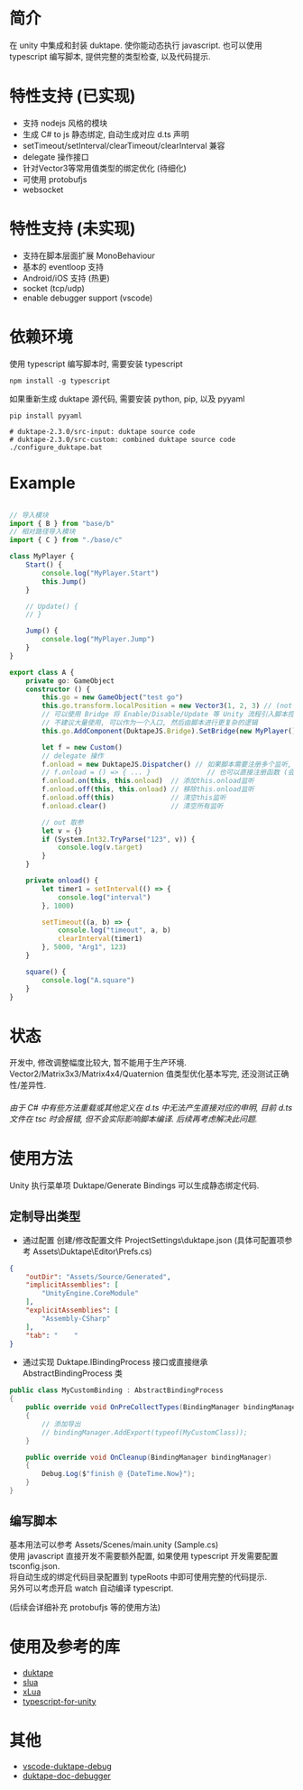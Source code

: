 
# 简介
在 unity 中集成和封装 duktape.
使你能动态执行 javascript. 
也可以使用 typescript 编写脚本, 提供完整的类型检查, 以及代码提示.


# 特性支持 (已实现)
* 支持 nodejs 风格的模块
* 生成 C# to js 静态绑定, 自动生成对应 d.ts 声明 
* setTimeout/setInterval/clearTimeout/clearInterval 兼容
* delegate 操作接口 
* 针对Vector3等常用值类型的绑定优化 (待细化)
* 可使用 protobufjs
* websocket

# 特性支持 (未实现)
* 支持在脚本层面扩展 MonoBehaviour 
* 基本的 eventloop 支持
* Android/iOS 支持 (热更)
* socket (tcp/udp)
* enable debugger support (vscode)

# 依赖环境
使用 typescript 编写脚本时, 需要安装 typescript
```shell
npm install -g typescript
```

如果重新生成 duktape 源代码, 需要安装 python, pip, 以及 pyyaml
```shell
pip install pyyaml

# duktape-2.3.0/src-input: duktape source code
# duktape-2.3.0/src-custom: combined duktape source code
./configure_duktape.bat 
```

# Example

```ts

// 导入模块
import { B } from "base/b"
// 相对路径导入模块
import { C } from "./base/c"

class MyPlayer {
    Start() {
        console.log("MyPlayer.Start")
        this.Jump()
    }

    // Update() {
    // }

    Jump() {
        console.log("MyPlayer.Jump")
    }
}

export class A {
    private go: GameObject
    constructor () {
        this.go = new GameObject("test go")
        this.go.transform.localPosition = new Vector3(1, 2, 3) // (not implemented)
        // 可以使用 Bridge 将 Enable/Disable/Update 等 Unity 流程引入脚本控制
        // 不建议大量使用, 可以作为一个入口, 然后由脚本进行更复杂的逻辑
        this.go.AddComponent(DuktapeJS.Bridge).SetBridge(new MyPlayer()) 

        let f = new Custom()
        // delegate 操作 
        f.onload = new DuktapeJS.Dispatcher() // 如果脚本需要注册多个监听, 用 Dispatcher
        // f.onload = () => { ... }              // 也可以直接注册函数 (会覆盖原值)
        f.onload.on(this, this.onload)  // 添加this.onload监听
        f.onload.off(this, this.onload) // 移除this.onload监听
        f.onload.off(this)              // 清空this监听
        f.onload.clear()                // 清空所有监听

        // out 取参
        let v = {}
        if (System.Int32.TryParse("123", v)) {
            console.log(v.target)
        }
    }

    private onload() {
        let timer1 = setInterval(() => {
            console.log("interval")
        }, 1000)

        setTimeout((a, b) => {
            console.log("timeout", a, b)
            clearInterval(timer1)
        }, 5000, "Arg1", 123)
    }

    square() {
        console.log("A.square")
    }
}

```

# 状态 
开发中, 修改调整幅度比较大, 暂不能用于生产环境.  <br/>
Vector2/Matrix3x3/Matrix4x4/Quaternion 值类型优化基本写完, 还没测试正确性/差异性. <br/>
###### 由于 C# 中有些方法重载或其他定义在 d.ts 中无法产生直接对应的申明, 目前 d.ts 文件在 tsc 时会报错, 但不会实际影响脚本编译. 后续再考虑解决此问题.

# 使用方法

Unity 执行菜单项 Duktape/Generate Bindings 可以生成静态绑定代码.


## 定制导出类型

* 通过配置
创建/修改配置文件 ProjectSettings\duktape.json (具体可配置项参考 Assets\Duktape\Editor\Prefs.cs)
```json
{
    "outDir": "Assets/Source/Generated",
    "implicitAssemblies": [
        "UnityEngine.CoreModule"
    ], 
    "explicitAssemblies": [
        "Assembly-CSharp"
    ],
    "tab": "    "
}
```
* 通过实现 Duktape.IBindingProcess 接口或直接继承 AbstractBindingProcess 类
```c#
public class MyCustomBinding : AbstractBindingProcess
{
    public override void OnPreCollectTypes(BindingManager bindingManager)
    {
        // 添加导出
        // bindingManager.AddExport(typeof(MyCustomClass));
    }

    public override void OnCleanup(BindingManager bindingManager)
    {
        Debug.Log($"finish @ {DateTime.Now}");
    }
}
```

## 编写脚本
基本用法可以参考 Assets/Scenes/main.unity (Sample.cs) <br/>
使用 javascript 直接开发不需要额外配置, 如果使用 typescript 开发需要配置 tsconfig.json.  <br/>
将自动生成的绑定代码目录配置到 typeRoots 中即可使用完整的代码提示. <br/>
另外可以考虑开启 watch 自动编译 typescript. <br/>

(后续会详细补充 protobufjs 等的使用方法)<br/>

# 使用及参考的库

* [duktape](https://github.com/svaarala/duktape)
* [slua](https://github.com/pangweiwei/slua)
* [xLua](https://github.com/Tencent/xLua)
* [typescript-for-unity](https://github.com/SpiralP/typescript-for-unity)

# 其他

* [vscode-duktape-debug](https://github.com/harold-b/vscode-duktape-debug)
* [duktape-doc-debugger](https://github.com/svaarala/duktape/blob/master/doc/debugger.rst)

